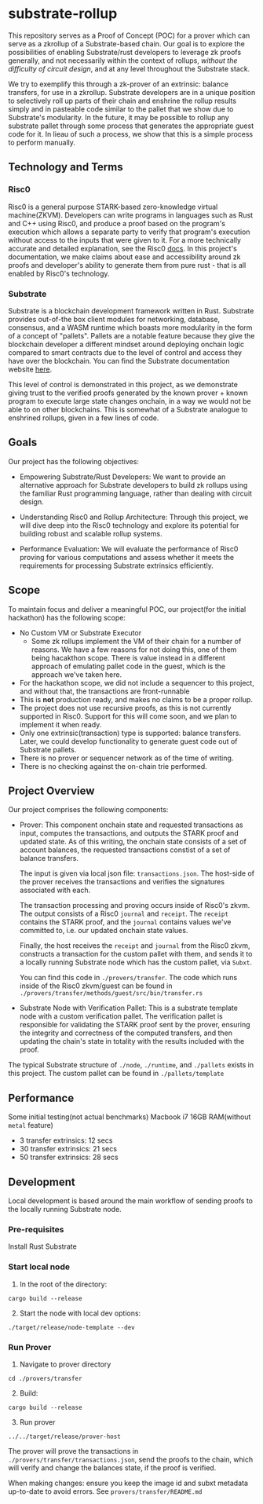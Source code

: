 # substrate-rollup

This repository serves as a Proof of Concept (POC) for a prover which can serve as a zkrollup of a Substrate-based chain.  Our goal is to explore the possibilities of enabling Substrate/rust developers to leverage zk proofs generally, and not necessarily within the context of rollups, *without the difficulty of circuit design*, and at any level throughout the Substrate stack.

We try to exemplify this through a zk-prover of an extrinsic: balance transfers, for use in a zkrollup. Substrate developers are in a unique position to selectively roll up parts of their chain and enshrine the rollup results simply and in pasteable code similar to the pallet that we show due to Substrate's modularity. In the future, it may be possible to rollup any substrate pallet through some process that generates the appropriate guest code for it. In lieau of such a process, we show that this is a simple process to perform manually.



## Technology and Terms

### Risc0
Risc0 is a general purpose STARK-based zero-knowledge virtual machine(ZKVM). Developers can write programs in languages such as Rust and C++ using Risc0, and produce a proof based on the program's execution which allows a separate party to verify that program's execution without access to the inputs that were given to it. For a more technically accurate and detailed explanation, see the Risc0 [docs](https://www.risczero.com/docs/explainers/zkvm/what_is_risc_zero). In this project's documentation, we make claims about ease and accessibility around zk proofs and developer's ability to generate them from pure rust - that is all enabled by Risc0's technology.

### Substrate
Substrate is a blockchain development framework written in Rust. Substrate provides out-of-the box client modules for networking, database, consensus, and a WASM runtime which boasts more modularity in the form of a concept of "pallets". Pallets are a notable feature because they give the blockchain developer a different mindset around deploying onchain logic compared to smart contracts due to the level of control and access they have over the blockchain. You can find the Substrate documentation website [here](https://substrate.io/).

This level of control is demonstrated in this project, as we demonstrate giving trust to the verified proofs generated by the known prover + known program to execute large state changes onchain, in a way we would not be able to on other blockchains. This is somewhat of a Substrate analogue to enshrined rollups, given in a few lines of code.

## Goals
Our project has the following objectives:

- Empowering Substrate/Rust Developers: We want to provide an alternative approach for Substrate developers to build zk rollups using the familiar Rust programming language, rather than dealing with circuit design.

- Understanding Risc0 and Rollup Architecture: Through this project, we will dive deep into the Risc0 technology and explore its potential for building robust and scalable rollup systems.

- Performance Evaluation: We will evaluate the performance of Risc0 proving for various computations and assess whether it meets the requirements for processing Substrate extrinsics efficiently.

## Scope
To maintain focus and deliver a meaningful POC, our project(for the initial hackathon) has the following scope:

- No Custom VM or Substrate Executor
  - Some zk rollups implement the VM of their chain for a number of reasons. We have a few reasons for not doing this, one of them being hacakthon scope. There is value instead in a different approach of emulating pallet code in the guest, which is the approach we've taken here.
- For the hackathon scope, we did not include a sequencer to this project, and without that, the transactions are front-runnable
- This is **not** production ready, and makes no claims to be a proper rollup.
- The project does not use recursive proofs, as this is not currently supported in Risc0. Support for this will come soon, and we plan to implement it when ready.
- Only one extrinsic(transaction) type is supported: balance transfers. Later, we could develop functionality to generate guest code out of Substrate pallets.
- There is no prover or sequencer network as of the time of writing.
- There is no checking against the on-chain trie performed.

## Project Overview
Our project comprises the following components:

- Prover: This component onchain state and requested transactions as input, computes the transactions, and outputs the STARK proof and updated state. As of this writing, the onchain state consists of a set of account balances, the requested transactions constist of a set of balance transfers.

  The input is given via local json file: `transactions.json`. The host-side of the prover receives the transactions and verifies the signatures associated with each.

  The transaction processing and proving occurs inside of Risc0's zkvm. The output consists of a Risc0 `journal` and `receipt`. The `receipt` contains the STARK proof, and the `journal` contains values we've committed to, i.e. our updated onchain state values.

  Finally, the host receives the `receipt` and `journal` from the Risc0 zkvm, constructs a transaction for the custom pallet with them, and sends it to a locally running Substrate node which has the custom pallet, via `Subxt`.

  You can find this code in `./provers/transfer`. The code which runs inside of the Risc0 zkvm/guest can be found in `./provers/transfer/methods/guest/src/bin/transfer.rs`

- Substrate Node with Verification Pallet: This is a substrate template node with a custom verification pallet. The verification pallet is responsible for validating the STARK proof sent by the prover, ensuring the integrity and correctness of the computed transfers, and then updating the chain's state in totality with the results included with the proof.

The typical Substrate structure of `./node`, `./runtime`, and `./pallets` exists in this project. The custom pallet can be found in `./pallets/template`



## Performance
Some initial testing(not actual benchmarks)
Macbook i7 16GB RAM(without `metal` feature)
- 3 transfer extrinsics: 12 secs
- 30 transfer extrinsics: 21 secs
- 50 transfer extrinsics: 28 secs

## Development
Local development is based around the main workflow of sending proofs to the locally running Substrate node.

### Pre-requisites
Install Rust
Substrate

### Start local node
1. In the root of the directory:
```shell
cargo build --release
```
2. Start the node with local dev options:
```shell
./target/release/node-template --dev
```

### Run Prover
1. Navigate to prover directory
```shell
cd ./provers/transfer
```
2. Build:
```shell
cargo build --release
```
3. Run prover
```shell
../../target/release/prover-host
```

The prover will prove the transactions in `./provers/transfer/transactions.json`, send the proofs to the chain, which will verify and change the balances state, if the proof is verified.

When making changes: ensure you keep the image id and subxt metadata up-to-date to avoid errors. See `provers/transfer/README.md`
